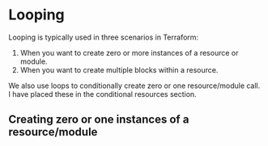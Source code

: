 # Looping

Looping is typically used in three scenarios in Terraform:

1. When you want to create zero or more instances of a resource or module.
1. When you want to create multiple blocks within a resource.

We also use loops to conditionally create zero or one resource/module call.
I have placed these in the conditional resources section.

## Creating zero or one instances of a resource/module
